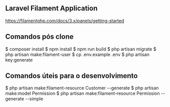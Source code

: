 
## Laravel Filament Application

https://filamentphp.com/docs/3.x/panels/getting-started


## Comandos pós clone

$ composer install
$ npm install
$ npm run build
$ php artisan migrate
$ php artisan make:filament-user
$ cp .env.example .env
$ php artisan key:generate

## Comandos úteis para o desenvolvimento
$ php artisan make:filament-resource Customer --generate
$ php artisan make:model Permission
$ php artisan make:filament-resource Permission --generate --simple